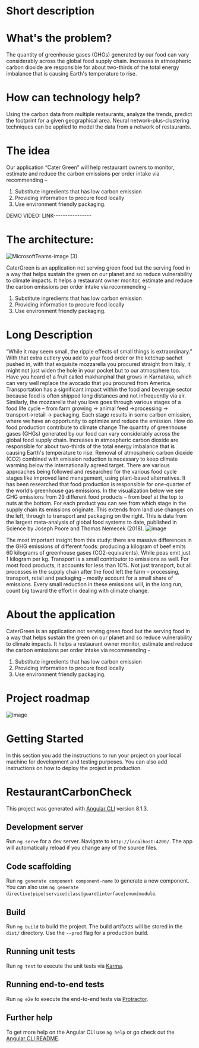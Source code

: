 # Short description

# What's the problem?
The quantity of greenhouse gases (GHGs) generated by our food can vary considerably across the global food supply chain. Increases in atmospheric carbon dioxide are responsible for about two-thirds of the total energy imbalance that is causing Earth's temperature to rise.

# How can technology help?
Using the carbon data from multiple restaurants, analyze the trends, predict the footprint for a given geographical area. Neural network-plus-clustering techniques can be applied to model the data from a network of restaurants.

# The idea
Our application “Cater Green” will help restaurant owners to monitor, estimate and reduce the carbon emissions per order intake via recommending – 
1.	Substitute ingredients that has low carbon emission
2.	Providing information to procure food locally 
3.	Use environment friendly packaging.


DEMO VIDEO:
LINK----------------

# The architecture:

![MicrosoftTeams-image (3)](https://user-images.githubusercontent.com/5557339/122588371-a3596900-d07c-11eb-9704-930d171d5cb0.png)


CaterGreen is an application not serving green food but the serving food in a way that helps sustain the green on our planet and so reduce vulnerability to climate impacts. 
It helps a restaurant owner monitor, estimate and reduce the carbon emissions per order intake via recommending – 
1.	Substitute ingredients that has low carbon emission
2.	Providing information to procure food locally 
3.	Use environment friendly packaging.

# Long Description

“While it may seem small, the ripple effects of small things is extraordinary.”
With that extra cutlery you add to your food order or the ketchup sachet pushed in, with that exquisite mozzarella you procured straight from Italy, it might not just widen the hole in your pocket but to our atmosphere too.
Have you heard of a fruit called makhanphal that grows in Karnataka, which can very well replace the avocado that you procured from America. Transportation has a significant impact within the food and beverage sector because food is often shipped long distances and not infrequently via air. 
Similarly, the mozzarella that you love goes through various stages of a food life cycle – from farm growing -> animal feed ->processing -> transport->retail -> packaging. Each stage results in some carbon emission, where we have an opportunity to optimize and reduce the emission. 
How do food production contribute to climate change
The quantity of greenhouse gases (GHGs) generated by our food can vary considerably across the global food supply chain. Increases in atmospheric carbon dioxide are responsible for about two-thirds of the total energy imbalance that is causing Earth's temperature to rise.
Removal of atmospheric carbon dioxide (CO2) combined with emission reduction is necessary to keep climate warming below the internationally agreed target. There are various approaches being followed and researched for the various food cycle stages like improved land management, using plant-based alternatives.
It has been researched that food production is responsible for one-quarter of the world’s greenhouse gas emissions. In the visualization below we see GHG emissions from 29 different food products – from beef at the top to nuts at the bottom.
For each product you can see from which stage in the supply chain its emissions originate. This extends from land use changes on the left, through to transport and packaging on the right.
This is data from the largest meta-analysis of global food systems to date, published in Science by Joseph Poore and Thomas Nemecek (2018).
![image](https://user-images.githubusercontent.com/5557339/122586283-1ad9c900-d07a-11eb-8a6d-45a5e473a5a4.png)


The most important insight from this study: there are massive differences in the GHG emissions of different foods: producing a kilogram of beef emits 60 kilograms of greenhouse gases (CO2-equivalents). While peas emit just 1 kilogram per kg.
Transport is a small contributor to emissions as well. For most food products, it accounts for less than 10%. Not just transport, but all processes in the supply chain after the food left the farm – processing, transport, retail and packaging – mostly account for a small share of emissions.
Every small reduction in these emissions will, in the long run, count big toward the effort in dealing with climate change. 

# About the application

CaterGreen is an application not serving green food but the serving food in a way that helps sustain the green on our planet and so reduce vulnerability to climate impacts. 
It helps a restaurant owner monitor, estimate and reduce the carbon emissions per order intake via recommending – 
1.	Substitute ingredients that has low carbon emission
2.	Providing information to procure food locally 
3.	Use environment friendly packaging.

# Project roadmap
![image](https://user-images.githubusercontent.com/5557339/122586235-0ac1e980-d07a-11eb-9770-f79e4973c327.png)


# Getting Started

In this section you add the instructions to run your project on your local machine for development and testing purposes. You can also add instructions on how to deploy the project in production.

# RestaurantCarbonCheck

This project was generated with [Angular CLI](https://github.com/angular/angular-cli) version 8.1.3.

## Development server

Run `ng serve` for a dev server. Navigate to `http://localhost:4200/`. The app will automatically reload if you change any of the source files.

## Code scaffolding

Run `ng generate component component-name` to generate a new component. You can also use `ng generate directive|pipe|service|class|guard|interface|enum|module`.

## Build

Run `ng build` to build the project. The build artifacts will be stored in the `dist/` directory. Use the `--prod` flag for a production build.

## Running unit tests

Run `ng test` to execute the unit tests via [Karma](https://karma-runner.github.io).

## Running end-to-end tests

Run `ng e2e` to execute the end-to-end tests via [Protractor](http://www.protractortest.org/).

## Further help

To get more help on the Angular CLI use `ng help` or go check out the [Angular CLI README](https://github.com/angular/angular-cli/blob/master/README.md).

